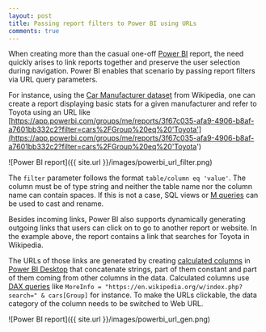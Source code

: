 ```yaml
---
layout: post
title: Passing report filters to Power BI using URLs
comments: true
---
```


When creating more than the casual one-off [Power BI](https://powerbi.com) report, the need quickly arises to link reports together and preserve the user selection during navigation.
Power BI enables that scenario by passing report filters via URL query parameters.

For instance, using the [Car Manufacturer dataset](https://en.wikipedia.org/wiki/Automotive_industry#By_manufacturer)
from Wikipedia, one can create a report displaying basic stats for a given manufacturer and refer to Toyota using an URL like
[https://app.powerbi.com/groups/me/reports/3f67c035-afa9-4906-b8af-a7601bb332c2?filter=cars%2FGroup%20eq%20'Toyota'](https://app.powerbi.com/groups/me/reports/3f67c035-afa9-4906-b8af-a7601bb332c2?filter=cars%2FGroup%20eq%20'Toyota')

![Power BI report]({{ site.url }}/images/powerbi_url_filter.png)

The `filter` parameter follows the format `table/column eq 'value'`. The column must be of type string and neither the table name nor the column name can contain spaces.
If this is not a case, SQL views or [M queries](https://msdn.microsoft.com/en-us/library/mt211003.aspx) can be used to cast and rename.

Besides incoming links, Power BI also supports dynamically generating outgoing links that users can click on to go to another report or website. 
In the example above, the report contains a link that searches for Toyota in Wikipedia.

The URLs of those links are generated by creating [calculated columns](https://powerbi.microsoft.com/en-us/documentation/powerbi-desktop-calculated-columns/) in 
[Power BI Desktop](https://powerbi.microsoft.com/en-us/desktop/) that concatenate strings, part of them constant and part of them 
coming from other columns in the data. Calculated columns use [DAX queries](https://powerbi.microsoft.com/en-us/documentation/powerbi-desktop-quickstart-learn-dax-basics/)
like `MoreInfo = "https://en.wikipedia.org/w/index.php?search=" & cars[Group]` for instance. To make the URLs clickable, 
the data category of the column needs to be switched to Web URL.

![Power BI report]({{ site.url }}/images/powerbi_url_gen.png)
